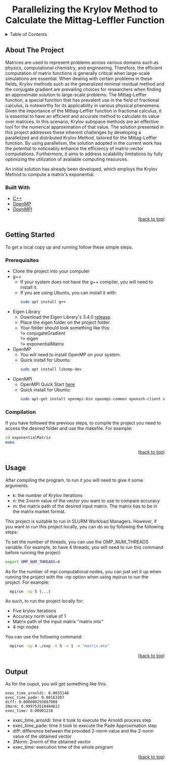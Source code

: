 <!-- Improved compatibility of back to top link: See: https://github.com/othneildrew/Best-README-Template/pull/73 -->
<a name="readme-top"></a>
<!--
*** Thanks for checking out the Best-README-Template. If you have a suggestion
*** that would make this better, please fork the repo and create a pull request
*** or simply open an issue with the tag "enhancement".
*** Don't forget to give the project a star!
*** Thanks again! Now go create something AMAZING! :D
-->



<!-- PROJECT LOGO -->
<br />
<div align="center">

<h1 align="center">Parallelizing the Krylov Method to Calculate the Mittag-Leffler Function</h1>

</div>



<!-- TABLE OF CONTENTS -->
<details>
  <summary>Table of Contents</summary>
  <ol>
    <li>
      <a href="#about-the-project">About The Project</a>
      <ul>
        <li><a href="#built-with">Built With</a></li>
      </ul>
    </li>
    <li>
      <a href="#getting-started">Getting Started</a>
      <ul>
        <li><a href="#prerequisites">Prerequisites</a></li>
        <li><a href="#installation">Installation</a></li>
      </ul>
    </li>
    <li><a href="#usage">Usage</a></li>
    <li><a href="#output">Output</a></li>
  </ol>
</details>



<!-- ABOUT THE PROJECT -->
## About The Project

Matrices are used to represent problems across various domains such as physics, computational chemistry, and engineering. Therefore, the efficient computation of matrix functions is generally critical when large-scale simulations are essential. When dealing with certain problems in these fields, Krylov methods such as the generalized minimal residual method and the conjugate gradient are prevailing choices for researchers when finding an approximate solution to large-scale problems.
The Mittag-Leffler function, a special function that has prevalent use in the field of fractional calculus, is noteworthy for its applicability in various physical phenomena.
Given the importance of the Mittag-Leffler function in fractional calculus, it is essential to have an efficient and accurate method to calculate its value over matrices. In this scenario, Krylov subspace methods are an effective tool for the numerical approximation of that value.
The solution presented in this project addresses these inherent challenges by developing a parallelized and distributed Krylov Method, tailored for the Mittag-Leffler function. By using parallelism, the solution adopted in the current work has the potential to noticeably enhance the efficiency of matrix-vector computations. Furthermore, it aims to address scalability limitations by fully optimizing the utilization of available computing resources.

An initial solution has already been developed, which employs the Krylov Method to compute a matrix's exponential.
<p align="right"></p>



### Built With

* [C++](https://cplusplus.com/)
* [OpenMP](https://www.openmp.org/)
* [OpenMPI](https://www.open-mpi.org/)

<p align="right">(<a href="#readme-top">back to top</a>)</p>



<!-- GETTING STARTED -->
## Getting Started

To get a local copy up and running follow these simple steps.

### Prerequisites

* Clone the project into your computer
* g++
  * If your system does not have the g++ compiler, you will need to install it.
  * If you are using Ubuntu, you can install it with:
    ```sh
    sudo apt install g++
    ```
* Eigen Library
  * Download the Eigen Library's 3.4.0 [release](https://gitlab.com/libeigen/eigen/-/releases/3.4.0).
  * Place the eigen folder on the project folder.
  * Your folder should look something like this:
    <HTML> <br> &#8618; conjugateGradient </HTML>
    <HTML> <br> &#8618; eigen </HTML>
    <HTML> <br> &#8618; exponentialMatrix </HTML>
* OpenMP
  * You will need to install OpenMP on your system.
  * Quick install for Ubuntu:
    ```sh
    sudo apt install libomp-dev
    ```
* OpenMPI
  * OpenMPI Quick Start [here](https://docs.open-mpi.org/en/v5.0.x/installing-open-mpi/quickstart.html)
  * Quick install for Ubuntu:
    ```sh
    sudo apt-get install openmpi-bin openmpi-common openssh-client openssh-server libopenmpi1.3 libopenmpi-dbg libopenmpi-dev
    ```

### Compilation

If you have followed the previous steps, to compile the project you need to access the desired folder and use the makefile. For example:

```sh
cd exponentialMatrix
make
```

<p align="right">(<a href="#readme-top">back to top</a>)</p>



<!-- USAGE EXAMPLES -->
## Usage

After compiling the program, to run it you will need to give it some arguments.

* k: the number of Krylov iterations
* n: the 2norm value of the vector you want to use to compare accuracy
* m: the matrix path of the desired input matrix. The matrix has to be in the matrix market format.

This project is suitable to run in SLURM Workload Managers. However, if you want to run this project locally, you can do so by following the following steps:

To set the number of threads, you can use the OMP_NUM_THREADS variable. For example, to have 4 threads, you will need to run this command before running the project:
```sh
export OMP_NUM_THREADS=4
```
As for the number of mpi computational nodes, you can just set it up when running the project with the -np option when using mpirun to run the project. For example:
```sh
  mpirun -np 5 (...)
```

As such, to run the project locally for:
* Five krylov iterations
* Accuracy norm value of 1
* Matrix path of the input matrix "matrix.mtx"
* 4 mpi nodes
  
You can use the following command:
```sh
  mpirun -np 4 ./exp -k 5 -n 1 -m "matrix.mtx"
```

<p align="right">(<a href="#readme-top">back to top</a>)</p>

<!-- OUTPUT EXAMPLES -->
## Output
As for the ouput, you will get something like this:
```
exec_time_arnoldi: 0.0033148
exec_time_pade: 0.00163207
diff: 0.000000293897008
2Norm: 0.999753510484612
exec_time: 0.00901218
```

* exec_time_arnoldi: time it took to execute the Arnoldi process step
* exec_time_pade: time it took to execute the Padé Approximation step
* diff: difference between the provided 2-norm value and the 2-norm value of the obtained vector
* 2Norm: 2norm of the obtained vector
* exec_time: execution time of the whole program 


<p align="right">(<a href="#readme-top">back to top</a>)</p>

<!-- MARKDOWN LINKS & IMAGES -->
<!-- https://www.markdownguide.org/basic-syntax/#reference-style-links -->
[cplusplus]: https://img.shields.io/badge/-c++-black?logo=c%2B%2B&style=social
[cplusplus-url]: https://cplusplus.com/
